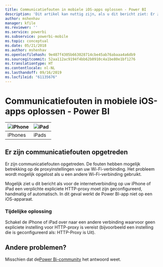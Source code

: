 ```yaml
---
title: Communicatiefouten in mobiele iOS-apps oplossen - Power BI
description: 'Dit artikel kan nuttig zijn, als u dit bericht ziet: Er zijn communicatiefouten opgetreden. De fouten hebben mogelijk betrekking op de proxyinstellingen van uw Wi-Fi-verbinding.'
author: mshenhav
manager: kfile
ms.reviewer: ''
ms.service: powerbi
ms.subservice: powerbi-mobile
ms.topic: conceptual
ms.date: 05/21/2018
ms.author: mshenhav
ms.openlocfilehash: 9e487f4305b663028714cbe45ab76abaaa4a6db9
ms.sourcegitcommit: 52aa112ac9194f4bb62b0910c4a1be80e1bf1276
ms.translationtype: HT
ms.contentlocale: nl-NL
ms.lasthandoff: 09/16/2019
ms.locfileid: "61135676"
---
```

# <a name="fixing-communication-failures-in-ios-mobile-apps---power-bi"></a>Communicatiefouten in mobiele iOS-apps oplossen - Power BI

| ![iPhone](./media/mobile-known-issues-with-the-iphone-app/iphone-logo-50-px.png) | ![iPad](./media/mobile-known-issues-with-the-iphone-app/ipad-logo-50-px.png) |
|:--- |:--- |
| iPhones |iPads |

## <a name="we-encountered-communication-failures"></a>Er zijn communicatiefouten opgetreden
Er zijn communicatiefouten opgetreden. De fouten hebben mogelijk betrekking op de proxyinstellingen van uw Wi-Fi-verbinding. Het probleem wordt mogelijk opgelost als u een andere Wi-Fi-verbinding gebruikt.

Mogelijk ziet u dit bericht als voor de internetverbinding op uw iPhone of iPad een verplichte expliciete HTTP-proxy moet zijn geconfigureerd, handmatig of automatisch. In dit geval werkt de Power BI-app niet op een iOS-apparaat.

### <a name="workaround"></a>Tijdelijke oplossing
Schakel de iPhone of iPad over naar een andere verbinding waarvoor geen expliciete instelling voor HTTP-proxy is vereist (bijvoorbeeld een instelling die is geconfigureerd als: HTTP-Proxy is Uit).

## <a name="other-issues"></a>Andere problemen?
Misschien dat de[Power Bi-community](http://community.powerbi.com/) het antwoord weet.


